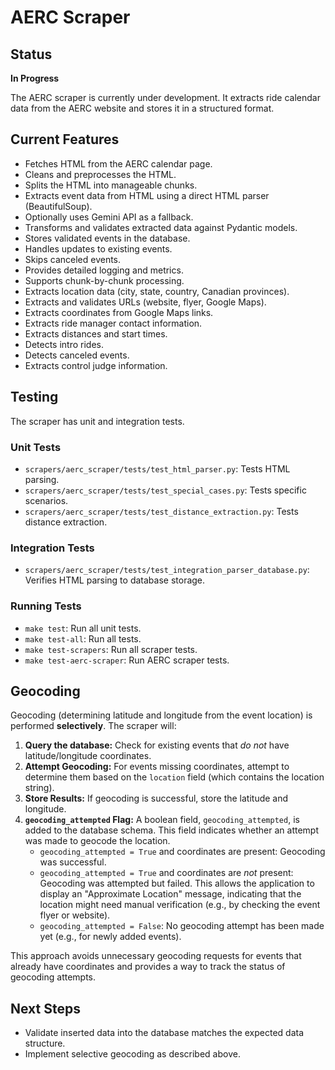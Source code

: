 # AERC Scraper

## Status

**In Progress**

The AERC scraper is currently under development. It extracts ride calendar data from the AERC website and stores it in a structured format.

## Current Features

*   Fetches HTML from the AERC calendar page.
*   Cleans and preprocesses the HTML.
*   Splits the HTML into manageable chunks.
*   Extracts event data from HTML using a direct HTML parser (BeautifulSoup).
*   Optionally uses Gemini API as a fallback.
*   Transforms and validates extracted data against Pydantic models.
*   Stores validated events in the database.
*   Handles updates to existing events.
*   Skips canceled events.
*   Provides detailed logging and metrics.
*   Supports chunk-by-chunk processing.
*   Extracts location data (city, state, country, Canadian provinces).
*   Extracts and validates URLs (website, flyer, Google Maps).
*   Extracts coordinates from Google Maps links.
*   Extracts ride manager contact information.
*   Extracts distances and start times.
*   Detects intro rides.
*   Detects canceled events.
*   Extracts control judge information.

## Testing

The scraper has unit and integration tests.

### Unit Tests

*   `scrapers/aerc_scraper/tests/test_html_parser.py`: Tests HTML parsing.
*   `scrapers/aerc_scraper/tests/test_special_cases.py`: Tests specific scenarios.
*  `scrapers/aerc_scraper/tests/test_distance_extraction.py`: Tests distance extraction.

### Integration Tests
*   `scrapers/aerc_scraper/tests/test_integration_parser_database.py`: Verifies HTML parsing to database storage.

### Running Tests

*   `make test`: Run all unit tests.
*   `make test-all`: Run all tests.
*   `make test-scrapers`: Run all scraper tests.
*   `make test-aerc-scraper`: Run AERC scraper tests.

## Geocoding

Geocoding (determining latitude and longitude from the event location) is performed **selectively**.  The scraper will:

1.  **Query the database:**  Check for existing events that *do not* have latitude/longitude coordinates.
2.  **Attempt Geocoding:** For events missing coordinates, attempt to determine them based on the `location` field (which contains the location string).
3.  **Store Results:** If geocoding is successful, store the latitude and longitude.
4.  **`geocoding_attempted` Flag:**  A boolean field, `geocoding_attempted`, is added to the database schema. This field indicates whether an attempt was made to geocode the location.
    *   `geocoding_attempted = True` and coordinates are present: Geocoding was successful.
    *   `geocoding_attempted = True` and coordinates are *not* present: Geocoding was attempted but failed.  This allows the application to display an "Approximate Location" message, indicating that the location might need manual verification (e.g., by checking the event flyer or website).
    *   `geocoding_attempted = False`:  No geocoding attempt has been made yet (e.g., for newly added events).

This approach avoids unnecessary geocoding requests for events that already have coordinates and provides a way to track the status of geocoding attempts.

## Next Steps

*   Validate inserted data into the database matches the expected data structure.
* Implement selective geocoding as described above. 